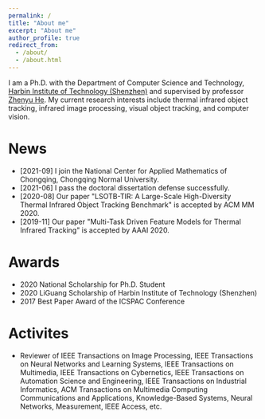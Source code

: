 ```yaml
---
permalink: /
title: "About me"
excerpt: "About me"
author_profile: true
redirect_from: 
  - /about/
  - /about.html
---
```


I am a Ph.D. with the Department of Computer Science and Technology, [Harbin Institute of Technology (Shenzhen)](http://www.hitsz.edu.cn/index.html) and supervised by professor [Zhenyu He](http://www.hezhenyu.cn). My current research interests include thermal infrared object tracking, infrared image processing, visual object tracking, and computer vision.

News
=====
* [2021-09] I join the National Center for Applied Mathematics of Chongqing, Chongqing Normal University.
* [2021-06] I pass the doctoral dissertation defense successfully.
* [2020-08] Our paper "LSOTB-TIR: A Large-Scale High-Diversity Thermal Infrared Object Tracking Benchmark" is accepted by ACM MM 2020.
* [2019-11] Our paper "Multi-Task Driven Feature Models for Thermal Infrared Tracking" is accepted by AAAI 2020.

Awards
======
* 2020 National Scholarship for Ph.D. Student
* 2020 LiGuang Scholarship of Harbin Institute of Technology (Shenzhen)
* 2017 Best Paper Award of the ICSPAC Conference

Activites
=====
* Reviewer of IEEE Transactions on Image Processing, IEEE Transactions on Neural Networks and Learning Systems, IEEE Transactions on Multimedia, IEEE Transactions on Cybernetics, IEEE Transactions on Automation Science and Engineering, IEEE Transactions on Industrial Informatics, ACM Transactions on Multimedia Computing Communications and Applications, Knowledge-Based Systems, Neural Networks, Measurement, IEEE Access, etc.
